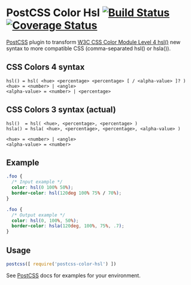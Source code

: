 # PostCSS Color Hsl [![Build Status][ci-img]][ci] [![Coverage Status][cov-img]][cov]

[PostCSS] plugin to transform [W3C CSS Color Module Level 4 hsl()](https://drafts.csswg.org/css-color/#the-hsl-notation) new syntax to more compatible CSS (comma-separated hsl() or hsla()).

[PostCSS]: https://github.com/postcss/postcss
[ci-img]:  https://travis-ci.org/dmarchena/postcss-color-hsl.svg
[ci]:      https://travis-ci.org/dmarchena/postcss-color-hsl
[cov-img]: https://coveralls.io/repos/github/dmarchena/postcss-color-hsl/badge.svg
[cov]:     https://coveralls.io/github/dmarchena/postcss-color-hsl

## CSS Colors 4 syntax

```
hsl() = hsl( <hue> <percentage> <percentage> [ / <alpha-value> ]? )
<hue> = <number> | <angle>
<alpha-value> = <number> | <percentage>
```

## CSS Colors 3 syntax (actual)

```
hsl()  = hsl( <hue>, <percentage>, <percentage> )
hsla() = hsla( <hue>, <percentage>, <percentage>, <alpha-value> )

<hue> = <number> | <angle>
<alpha-value> = <number>
```

## Example

```css
.foo {
  /* Input example */
  color: hsl(0 100% 50%);
  border-color: hsl(120deg 100% 75% / 70%);
}
```

```css
.foo {
  /* Output example */
  color: hsl(0, 100%, 50%);
  border-color: hsla(120deg, 100%, 75%, .7);
}
```

## Usage

```js
postcss([ require('postcss-color-hsl') ])
```

See [PostCSS] docs for examples for your environment.
